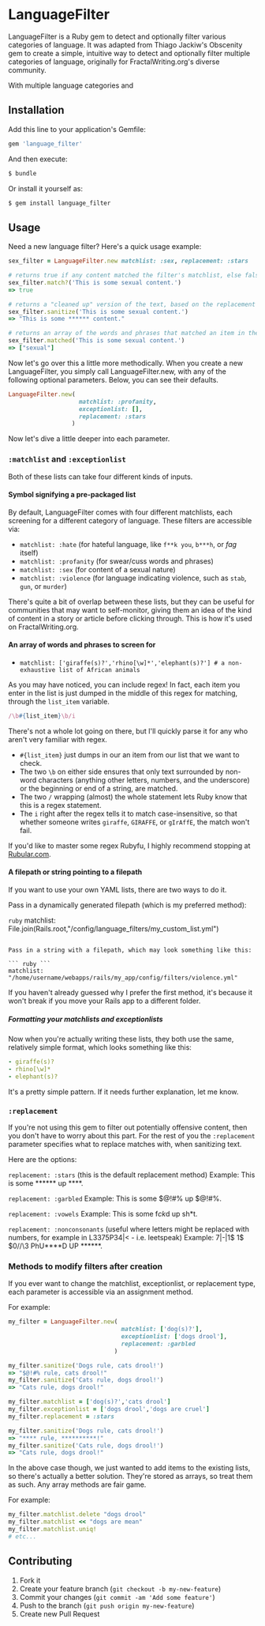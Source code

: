 # LanguageFilter

LanguageFilter is a Ruby gem to detect and optionally filter various categories of language. It was adapted from Thiago Jackiw's Obscenity gem to create a simple, intuitive way to detect and optionally filter multiple categories of language, originally for FractalWriting.org's diverse community.

With multiple language categories and 

## Installation

Add this line to your application's Gemfile:

``` ruby
gem 'language_filter'
```

And then execute:

``` bash
$ bundle
```

Or install it yourself as:

``` bash
$ gem install language_filter
```

## Usage

Need a new language filter? Here's a quick usage example:

``` ruby
sex_filter = LanguageFilter.new matchlist: :sex, replacement: :stars

# returns true if any content matched the filter's matchlist, else false
sex_filter.match?('This is some sexual content.')
=> true

# returns a "cleaned up" version of the text, based on the replacement rule
sex_filter.sanitize('This is some sexual content.')
=> "This is some ****** content."

# returns an array of the words and phrases that matched an item in the matchlist
sex_filter.matched('This is some sexual content.')
=> ["sexual"]
```

Now let's go over this a little more methodically. When you create a new LanguageFilter, you simply call LanguageFilter.new, with any of the following optional parameters. Below, you can see their defaults.

``` ruby
LanguageFilter.new(
                    matchlist: :profanity,
                    exceptionlist: [],
                    replacement: :stars
                  )
```

Now let's dive a little deeper into each parameter.

### `:matchlist` and `:exceptionlist`

Both of these lists can take four different kinds of inputs.

#### Symbol signifying a pre-packaged list

By default, LanguageFilter comes with four different matchlists, each screening for a different category of language. These filters are accessible via:

- `matchlist: :hate` (for hateful language, like `f**k you`, `b***h`, or *fag* itself)
- `matchlist: :profanity` (for swear/cuss words and phrases)
- `matchlist: :sex` (for content of a sexual nature)
- `matchlist: :violence` (for language indicating violence, such as `stab`, `gun`, or `murder`)

There's quite a bit of overlap between these lists, but they can be useful for communities that may want to self-monitor, giving them an idea of the kind of content in a story or article before clicking through. This is how it's used on FractalWriting.org.

#### An array of words and phrases to screen for

- `matchlist: ['giraffe(s)?','rhino[\w]*','elephant(s)?'] # a non-exhaustive list of African animals`

As you may have noticed, you can include regex! In fact, each item you enter in the list is just dumped in the middle of this regex for matching, through the `list_item` variable.

``` ruby
/\b#{list_item}\b/i
```

There's not a whole lot going on there, but I'll quickly parse it for any who aren't very familiar with regex.

- `#{list_item}` just dumps in our an item from our list that we want to check.
- The two `\b` on either side ensures that only text surrounded by non-word characters (anything other letters, numbers, and the underscore) or the beginning or end of a string, are matched.
- The two `/` wrapping (almost) the whole statement lets Ruby know that this is a regex statement.
- The `i` right after the regex tells it to match case-insensitive, so that whether someone writes `giraffe`, `GIRAFFE`, or `gIrAffE`, the match won't fail.

If you'd like to master some regex Rubyfu, I highly recommend stopping at [Rubular.com](http://rubular.com/).

#### A filepath or string pointing to a filepath

If you want to use your own YAML lists, there are two ways to do it.

Pass in a dynamically generated filepath (which is my preferred method):

``` ruby ```
matchlist: File.join(Rails.root,"/config/language_filters/my_custom_list.yml")
```

Pass in a string with a filepath, which may look something like this:

``` ruby ```
matchlist: "/home/username/webapps/rails/my_app/config/filters/violence.yml"
```

If you haven't already guessed why I prefer the first method, it's because it won't break if you move your Rails app to a different folder.

##### Formatting your matchlists and exceptionlists

Now when you're actually writing these lists, they both use the same, relatively simple format, which looks something like this:

``` YAML
- giraffe(s)?
- rhino[\w]*
- elephant(s)?
```

It's a pretty simple pattern. If it needs further explanation, let me know.

### `:replacement`

If you're not using this gem to filter out potentially offensive content, then you don't have to worry about this part. For the rest of you the `:replacement` parameter specifies what to replace matches with, when sanitizing text.

Here are the options:

`replacement: :stars` (this is the default replacement method)
Example: This is some ****** up ****.

`replacement: :garbled`
Example: This is some $@!#% up $@!#%.

`replacement: :vowels`
Example: This is some f*ck*d up sh*t.

`replacement: :nonconsonants` (useful where letters might be replaced with numbers, for example in L3375P34|< - i.e. leetspeak)
Example: 7|-|1$ 1$ $0/\/\3 PhU****D UP ******.

### Methods to modify filters after creation

If you ever want to change the matchlist, exceptionlist, or replacement type, each parameter is accessible via an assignment method.

For example:

``` ruby
my_filter = LanguageFilter.new(
                                matchlist: ['dog(s)?'], 
                                exceptionlist: ['dogs drool'],
                                replacement: :garbled
                              )

my_filter.sanitize('Dogs rule, cats drool!')
=> "$@!#% rule, cats drool!"
my_filter.sanitize('Cats rule, dogs drool!')
=> "Cats rule, dogs drool!"

my_filter.matchlist = ['dog(s)?','cats drool']
my_filter.exceptionlist = ['dogs drool','dogs are cruel']
my_filter.replacement = :stars

my_filter.sanitize('Dogs rule, cats drool!')
=> "**** rule, **********!"
my_filter.sanitize('Cats rule, dogs drool!')
=> "Cats rule, dogs drool!"
```

In the above case though, we just wanted to add items to the existing lists, so there's actually a better solution. They're stored as arrays, so treat them as such. Any array methods are fair game.

For example:

``` ruby
my_filter.matchlist.delete "dogs drool"
my_filter.matchlist << "dogs are mean"
my_filter.matchlist.uniq!
# etc...
```

## Contributing

1. Fork it
2. Create your feature branch (`git checkout -b my-new-feature`)
3. Commit your changes (`git commit -am 'Add some feature'`)
4. Push to the branch (`git push origin my-new-feature`)
5. Create new Pull Request
